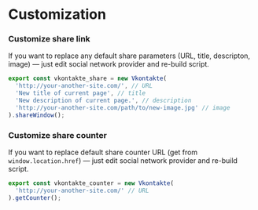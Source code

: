 # Customization

### Customize share link

If you want to replace any default share parameters (URL, title, descripton, image)&nbsp;&mdash; just edit social network provider and re-build script.

``` js
export const vkontakte_share = new Vkontakte(
  'http://your-another-site.com/', // URL
  'New title of current page', // title
  'New description of current page.', // description
  'http://your-another-site.com/path/to/new-image.jpg' // image
).shareWindow();
```

### Customize share counter

If you want to replace default share counter URL (get from `window.location.href`)&nbsp;&mdash; just edit social network provider and re-build script.

``` js
export const vkontakte_counter = new Vkontakte(
  'http://your-another-site.com/' // URL
).getCounter();
```